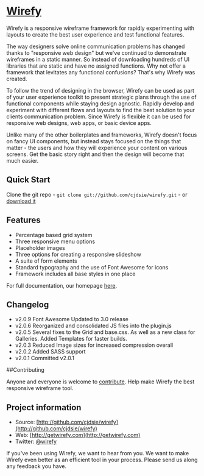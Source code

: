 [Wirefy](http://getwirefy.com)
=================

Wirefy is a responsive wireframe framework for rapidly experimenting with layouts to create the best user experience and test functional features. 

The way designers solve online communication problems has changed thanks to "responsive web design" but we've continued to demonstrate wireframes in a static manner. So instead of downloading hundreds of UI libraries that are static and have no assigned functions. Why not offer a framework that levitates any functional confusions? That's why Wirefy was created. 

To follow the trend of designing in the browser, Wirefy can be used as part of your user experience toolkit to present strategic plans through the use of functional components while staying design agnostic. Rapidly develop and experiment with different flows and layouts to find the best solution to your clients communication problem. Since Wirefy is flexible it can be used for responsive web designs, web apps, or basic device apps. 

Unlike many of the other boilerplates and frameworks, Wirefy doesn't focus on fancy UI components, but instead stays focused on the things that matter - the users and how they will experience your content on various screens. Get the basic story right and then the design will become that much easier.


## Quick Start

Clone the git repo - `git clone git://github.com/cjdsie/wirefy.git` - or [download it](https://github.com/cjdsie/wirefy/zipball/master)  


## Features

* Percentage based grid system
* Three responsive menu options
* Placeholder images
* Three options for creating a responsive slideshow
* A suite of form elements
* Standard typography and the use of Font Awesome for icons
* Framework includes all base styles in one place

For full documentation, our homepage [here](http://getwirefy.com). 

## Changelog

*	v2.0.9 Font Awesome Updated to 3.0 release
*	v2.0.6 Reorganized and consolidated JS files into the plugin.js
*   v2.0.5 Several fixes to the Grid and base.css. As well as a new class for Galleries. Added Templates for faster builds. 
*   v2.0.3 Reduced Image sizes for increased compression overall
*	v2.0.2 Added SASS support
*	v2.0.1 Committed v2.0.1 

##Contributing

Anyone and everyone is welcome to [contribute](/cjdsie/wirefy/blob/master/CONTRIBUTING.md). Help make Wirefy the best responsive wireframe tool.


## Project information

* Source: [http://github.com/cjdsie/wirefy](http://github.com/cjdsie/wirefy)
* Web: [http://getwirefy.com](http://getwirefy.com)
* Twitter: [@wirefy](http://twitter.com/wirefy)

If you've been using Wirefy, we want to hear from you. We want to make Wirefy even better as an efficient tool in your process. Please send us along any feedback you have.



